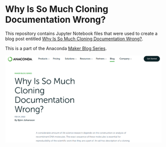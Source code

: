 # Why Is So Much Cloning Documentation Wrong?


This repository contains Jupyter Notebook files that were used to create a blog post
entitled [Why Is So Much Cloning Documentation Wrong?](https://www.anaconda.com/blog/why-is-so-much-cloning-documentation-wrong).

This is a part of the Anaconda [Maker Blog Series](https://www.anaconda.com/blog/maker-blog).

![](screenshot.png)
